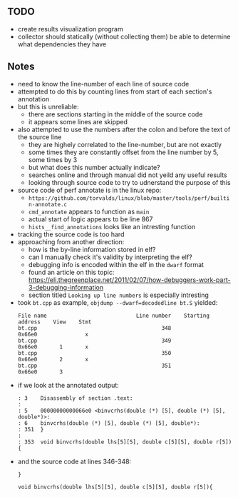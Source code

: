 ## TODO
* create results visualization program
* collector should statically (without collecting them) be able to determine what dependencies they have


## Notes
* need to know the line-number of each line of source code
* attempted to do this by counting lines from start of each section's annotation
* but this is unreliable:
    - there are sections starting in the middle of the source code
    - it appears some lines are skipped
* also attempted to use the numbers after the colon and before the text of the source line
    - they are highely correlated to the line-number, but are not exactly
    - some times they are constantly offset from the line number by 5, some times by 3
    - but what does this number actually indicate?
    - searches online and through manual did not yeild any useful results
    - looking through source code to try to udnerstand the purpose of this
* source code of perf annotate is in the linux repo:
    - `https://github.com/torvalds/linux/blob/master/tools/perf/builtin-annotate.c`
    - `cmd_annotate` appears to function as `main`
    - actual start of logic appears to be line 867
    - `hists__find_annotations` looks like an intresting function
* tracking the source code is too hard
* approaching from another direction:
    - how is the by-line information stored in elf?
    - can I manually check it's validity by interpreting the elf?
    - debugging info is encoded within the elf in the `dwarf` format
    - found an article on this topic: https://eli.thegreenplace.net/2011/02/07/how-debuggers-work-part-3-debugging-information
    - section titled `Looking up line numbers` is especially intresting
* took `bt.cpp` as example, `objdump --dwarf=decodedline bt.S` yielded:
    ```
    File name                            Line number    Starting address    View    Stmt
    bt.cpp                                       348              0x66e0               x
    bt.cpp                                       349              0x66e0       1       x
    bt.cpp                                       350              0x66e0       2       x
    bt.cpp                                       351              0x66e0       3
    ```
* if we look at the annotated output:
    ```
    : 3    Disassembly of section .text:
    :
    : 5    00000000000066e0 <binvcrhs(double (*) [5], double (*) [5], double*)>:
    : 6    binvcrhs(double (*) [5], double (*) [5], double*):
    : 351  }
    :
    : 353  void binvcrhs(double lhs[5][5], double c[5][5], double r[5]){
    ```
* and the source code at lines 346-348:
    ```
    }

    void binvcrhs(double lhs[5][5], double c[5][5], double r[5]){
    ```